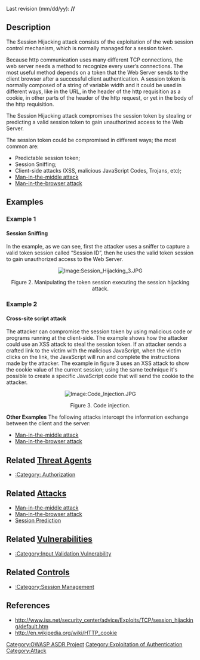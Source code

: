 

Last revision (mm/dd/yy): **//**

## Description

The Session Hijacking attack consists of the exploitation of the web
session control mechanism, which is normally managed for a session
token.

Because http communication uses many different TCP connections, the web
server needs a method to recognize every user’s connections. The most
useful method depends on a token that the Web Server sends to the client
browser after a successful client authentication. A session token is
normally composed of a string of variable width and it could be used in
different ways, like in the URL, in the header of the http requisition
as a cookie, in other parts of the header of the http request, or yet in
the body of the http requisition.

The Session Hijacking attack compromises the session token by stealing
or predicting a valid session token to gain unauthorized access to the
Web Server.

The session token could be compromised in different ways; the most
common are:

  - Predictable session token;
  - Session Sniffing;
  - Client-side attacks (XSS, malicious JavaScript Codes, Trojans, etc);
  - [Man-in-the-middle attack](Man-in-the-middle_attack "wikilink")
  - [Man-in-the-browser attack](Man-in-the-browser_attack "wikilink")

## Examples

### Example 1

#### Session Sniffing

In the example, as we can see, first the attacker uses a sniffer to
capture a valid token session called “Session ID”, then he uses the
valid token session to gain unauthorized access to the Web Server.

<center>

![Image:Session_Hijacking_3.JPG](Session_Hijacking_3.JPG
"Image:Session_Hijacking_3.JPG")

Figure 2. Manipulating the token session executing the session hijacking
attack.

</center>

### Example 2

#### Cross-site script attack

The attacker can compromise the session token by using malicious code or
programs running at the client-side. The example shows how the attacker
could use an XSS attack to steal the session token. If an attacker sends
a crafted link to the victim with the malicious JavaScript, when the
victim clicks on the link, the JavaScript will run and complete the
instructions made by the attacker. The example in figure 3 uses an XSS
attack to show the cookie value of the current session; using the same
technique it's possible to create a specific JavaScript code that will
send the cookie to the attacker.

<SCRIPT>

alert(document.cookie);

</SCRIPT>

<center>

![Image:Code_Injection.JPG](Code_Injection.JPG
"Image:Code_Injection.JPG")

Figure 3. Code injection.

</center>

**Other Examples** The following attacks intercept the information
exchange between the client and the server:

  - [Man-in-the-middle attack](Man-in-the-middle_attack "wikilink")
  - [Man-in-the-browser attack](Man-in-the-browser_attack "wikilink")

## Related [Threat Agents](Threat_Agents "wikilink")

  - [:Category: Authorization](:Category:_Authorization "wikilink")

## Related [Attacks](Attacks "wikilink")

  - [Man-in-the-middle attack](Man-in-the-middle_attack "wikilink")
  - [Man-in-the-browser attack](Man-in-the-browser_attack "wikilink")
  - [Session Prediction](Session_Prediction "wikilink")

## Related [Vulnerabilities](Vulnerabilities "wikilink")

  - [:Category:Input Validation
    Vulnerability](:Category:Input_Validation_Vulnerability "wikilink")

## Related [Controls](Controls "wikilink")

  - [:Category:Session
    Management](:Category:Session_Management "wikilink")

## References

  - <http://www.iss.net/security_center/advice/Exploits/TCP/session_hijacking/default.htm>
  - <http://en.wikipedia.org/wiki/HTTP_cookie>

[Category:OWASP ASDR Project](Category:OWASP_ASDR_Project "wikilink")
[Category:Exploitation of
Authentication](Category:Exploitation_of_Authentication "wikilink")
[Category:Attack](Category:Attack "wikilink")